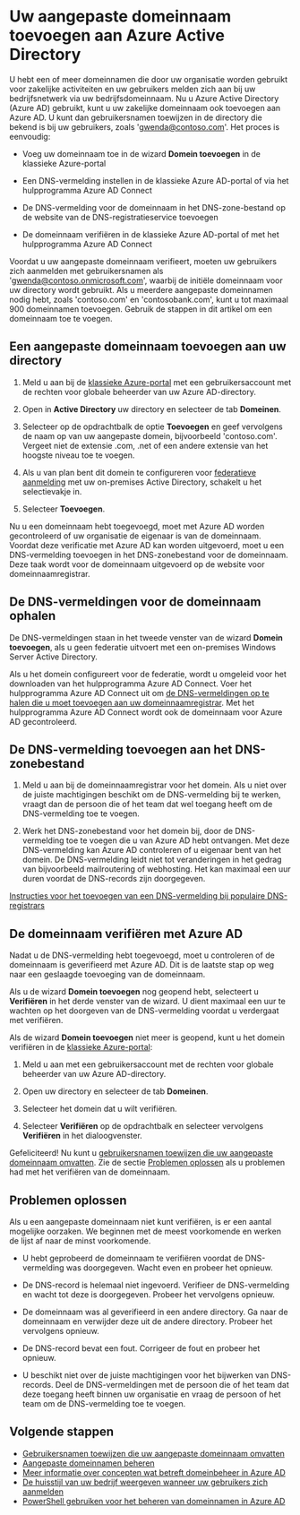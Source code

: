<properties
    pageTitle="Uw aangepaste domeinnaam toevoegen aan Azure Active Directory | Microsoft Azure"
    description="Hier leest u hoe u de domeinnamen van uw bedrijf kunt toevoegen aan Azure Active Directory en hoe u de domeinnaam kunt verifiëren."
    services="active-directory"
    documentationCenter=""
    authors="jeffsta"
    manager="stevenpo"
    editor=""/>

<tags
    ms.service="active-directory"
    ms.workload="identity"
    ms.tgt_pltfrm="na"
    ms.devlang="na"
    ms.topic="get-started-article"
    ms.date="04/20/2016"
    ms.author="curtand;jeffsta"/>

# Uw aangepaste domeinnaam toevoegen aan Azure Active Directory

U hebt een of meer domeinnamen die door uw organisatie worden gebruikt voor zakelijke activiteiten en uw gebruikers melden zich aan bij uw bedrijfsnetwerk via uw bedrijfsdomeinnaam. Nu u Azure Active Directory (Azure AD) gebruikt, kunt u uw zakelijke domeinnaam ook toevoegen aan Azure AD. U kunt dan gebruikersnamen toewijzen in de directory die bekend is bij uw gebruikers, zoals 'gwenda@contoso.com'. Het proces is eenvoudig:

- Voeg uw domeinnaam toe in de wizard **Domein toevoegen** in de klassieke Azure-portal

- Een DNS-vermelding instellen in de klassieke Azure AD-portal of via het hulpprogramma Azure AD Connect

- De DNS-vermelding voor de domeinnaam in het DNS-zone-bestand op de website van de DNS-registratieservice toevoegen

- De domeinnaam verifiëren in de klassieke Azure AD-portal of met het hulpprogramma Azure AD Connect


Voordat u uw aangepaste domeinnaam verifieert, moeten uw gebruikers zich aanmelden met gebruikersnamen als 'gwenda@contoso.onmicrosoft.com', waarbij de initiële domeinnaam voor uw directory wordt gebruikt. Als u meerdere aangepaste domeinnamen nodig hebt, zoals 'contoso.com' en 'contosobank.com', kunt u tot maximaal 900 domeinnamen toevoegen. Gebruik de stappen in dit artikel om een domeinnaam toe te voegen.

## Een aangepaste domeinnaam toevoegen aan uw directory

1. Meld u aan bij de [klassieke Azure-portal](https://manage.windowsazure.com/) met een gebruikersaccount met de rechten voor globale beheerder van uw Azure AD-directory.

2. Open in **Active Directory** uw directory en selecteer de tab **Domeinen**.

3. Selecteer op de opdrachtbalk de optie **Toevoegen** en geef vervolgens de naam op van uw aangepaste domein, bijvoorbeeld 'contoso.com'. Vergeet niet de extensie .com, .net of een andere extensie van het hoogste niveau toe te voegen.

4. Als u van plan bent dit domein te configureren voor [federatieve aanmelding](https://channel9.msdn.com/Series/Azure-Active-Directory-Videos-Demos/Configuring-AD-FS-for-user-sign-in-with-Azure-AD-Connect) met uw on-premises Active Directory, schakelt u het selectievakje in.

5. Selecteer **Toevoegen**.

Nu u een domeinnaam hebt toegevoegd, moet met Azure AD worden gecontroleerd of uw organisatie de eigenaar is van de domeinnaam. Voordat deze verificatie met Azure AD kan worden uitgevoerd, moet u een DNS-vermelding toevoegen in het DNS-zonebestand voor de domeinnaam. Deze taak wordt voor de domeinnaam uitgevoerd op de website voor domeinnaamregistrar.

## De DNS-vermeldingen voor de domeinnaam ophalen

De DNS-vermeldingen staan in het tweede venster van de wizard **Domein toevoegen**, als u geen federatie uitvoert met een on-premises Windows Server Active Directory.

Als u het domein configureert voor de federatie, wordt u omgeleid voor het downloaden van het hulpprogramma Azure AD Connect. Voer het hulpprogramma Azure AD Connect uit om [de DNS-vermeldingen op te halen die u moet toevoegen aan uw domeinnaamregistrar](active-directory-aadconnect-get-started-custom.md#verify-the-azure-ad-domain-selected-for-federation). Met het hulpprogramma Azure AD Connect wordt ook de domeinnaam voor Azure AD gecontroleerd.

## De DNS-vermelding toevoegen aan het DNS-zonebestand

1.  Meld u aan bij de domeinnaamregistrar voor het domein. Als u niet over de juiste machtigingen beschikt om de DNS-vermelding bij te werken, vraagt dan de persoon die of het team dat wel toegang heeft om de DNS-vermelding toe te voegen.

2.  Werk het DNS-zonebestand voor het domein bij, door de DNS-vermelding toe te voegen die u van Azure AD hebt ontvangen. Met deze DNS-vermelding kan Azure AD controleren of u eigenaar bent van het domein. De DNS-vermelding leidt niet tot veranderingen in het gedrag van bijvoorbeeld mailroutering of webhosting. Het kan maximaal een uur duren voordat de DNS-records zijn doorgegeven.

[Instructies voor het toevoegen van een DNS-vermelding bij populaire DNS-registrars](https://support.office.com/article/Create-DNS-records-for-Office-365-when-you-manage-your-DNS-records-b0f3fdca-8a80-4e8e-9ef3-61e8a2a9ab23/)

## De domeinnaam verifiëren met Azure AD

Nadat u de DNS-vermelding hebt toegevoegd, moet u controleren of de domeinnaam is geverifieerd met Azure AD. Dit is de laatste stap op weg naar een geslaagde toevoeging van de domeinnaam.

Als u de wizard **Domein toevoegen** nog geopend hebt, selecteert u **Verifiëren** in het derde venster van de wizard. U dient maximaal een uur te wachten op het doorgeven van de DNS-vermelding voordat u verdergaat met verifiëren.

Als de wizard **Domein toevoegen** niet meer is geopend, kunt u het domein verifiëren in de [klassieke Azure-portal](https://manage.windowsazure.com/):

1.  Meld u aan met een gebruikersaccount met de rechten voor globale beheerder van uw Azure AD-directory.

2.  Open uw directory en selecteer de tab **Domeinen**.

3.  Selecteer het domein dat u wilt verifiëren.

4.  Selecteer **Verifiëren** op de opdrachtbalk en selecteer vervolgens **Verifiëren** in het dialoogvenster.

Gefeliciteerd! Nu kunt u [gebruikersnamen toewijzen die uw aangepaste domeinnaam omvatten](active-directory-add-domain-add-users.md). Zie de sectie [Problemen oplossen](#troubleshooting) als u problemen had met het verifiëren van de domeinnaam.

## Problemen oplossen
Als u een aangepaste domeinnaam niet kunt verifiëren, is er een aantal mogelijke oorzaken. We beginnen met de meest voorkomende en werken de lijst af naar de minst voorkomende.

- U hebt geprobeerd de domeinnaam te verifiëren voordat de DNS-vermelding was doorgegeven. Wacht even en probeer het opnieuw.

- De DNS-record is helemaal niet ingevoerd. Verifieer de DNS-vermelding en wacht tot deze is doorgegeven. Probeer het vervolgens opnieuw.

- De domeinnaam was al geverifieerd in een andere directory. Ga naar de domeinnaam en verwijder deze uit de andere directory. Probeer het vervolgens opnieuw.

- De DNS-record bevat een fout. Corrigeer de fout en probeer het opnieuw.

- U beschikt niet over de juiste machtigingen voor het bijwerken van DNS-records. Deel de DNS-vermeldingen met de persoon die of het team dat deze toegang heeft binnen uw organisatie en vraag de persoon of het team om de DNS-vermelding toe te voegen.


## Volgende stappen

-   [Gebruikersnamen toewijzen die uw aangepaste domeinnaam omvatten](active-directory-add-domain-add-users.md)
-   [Aangepaste domeinnamen beheren](active-directory-add-manage-domain-names.md)
-   [Meer informatie over concepten wat betreft domeinbeheer in Azure AD](active-directory-add-domain-concepts.md)
-   [De huisstijl van uw bedrijf weergeven wanneer uw gebruikers zich aanmelden](active-directory-add-company-branding.md)
-   [PowerShell gebruiken voor het beheren van domeinnamen in Azure AD](https://msdn.microsoft.com/library/azure/e1ef403f-3347-4409-8f46-d72dafa116e0#BKMK_ManageDomains)



<!--HONumber=Jun16_HO2-->


